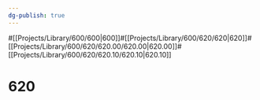 ```yaml
---
dg-publish: true
---
```

#[[Projects/Library/600/600\|600]]#[[Projects/Library/600/620/620\|620]]#[[Projects/Library/600/620/620.00/620.00\|620.00]]#[[Projects/Library/600/620/620.10/620.10\|620.10]]

# 620

